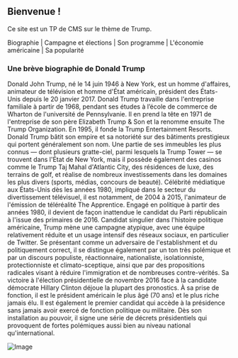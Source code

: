 ## Bienvenue !

Ce site est un TP de CMS sur le thème de Trump.

Biographie | Campagne et élections | Son programme | L'économie américaine | Sa popularité

### Une brève biographie de Donald Trump

Donald John Trump, né le 14 juin 1946 à New York, est un homme d'affaires, animateur de télévision et homme d'État américain, président des États-Unis depuis le 20 janvier 2017.
Donald Trump travaille dans l'entreprise familiale à partir de 1968, pendant ses études à l’école de commerce de Wharton de l'université de Pennsylvanie. Il en prend la tête en 1971 de l'entreprise de son père Elizabeth Trump & Son et la renomme ensuite The Trump Organization. En 1995, il fonde la Trump Entertainment Resorts. Donald Trump bâtit son empire et sa notoriété sur des bâtiments prestigieux qui portent généralement son nom. Une partie de ses immeubles les plus connus — dont plusieurs gratte-ciel, parmi lesquels la Trump Tower — se trouvent dans l'État de New York, mais il possède également des casinos comme le Trump Taj Mahal d'Atlantic City, des résidences de luxe, des terrains de golf, et réalise de nombreux investissements dans les domaines les plus divers (sports, médias, concours de beauté).
Célébrité médiatique aux États-Unis dès les années 1980, impliqué dans le secteur du divertissement télévisuel, il est notamment, de 2004 à 2015, l'animateur de l'émission de téléréalité The Apprentice.
Engagé en politique à partir des années 1980, il devient de façon inattendue le candidat du Parti républicain à l'issue des primaires de 2016. Candidat singulier dans l'histoire politique américaine, Trump mène une campagne atypique, avec une équipe relativement réduite et un usage intensif des réseaux sociaux, en particulier de Twitter. Se présentant comme un adversaire de l'establishment et du politiquement correct, il se distingue également par un ton très polémique et par un discours populiste, réactionnaire, nationaliste, isolationniste, protectionniste et climato-sceptique, ainsi que par des propositions radicales visant à réduire l'immigration et de nombreuses contre-vérités.
Sa victoire à l'élection présidentielle de novembre 2016 face à la candidate démocrate Hillary Clinton déjoue la plupart des pronostics. À sa prise de fonction, il est le président américain le plus âgé (70 ans) et le plus riche jamais élu. Il est également le premier candidat qui accède à la présidence sans jamais avoir exercé de fonction politique ou militaire.
Dès son installation au pouvoir, il signe une série de décrets présidentiels qui provoquent de fortes polémiques aussi bien au niveau national qu'international.

![Image](https://upload.wikimedia.org/wikipedia/commons/thumb/5/56/Donald_Trump_official_portrait.jpg/480px-Donald_Trump_official_portrait.jpg)
